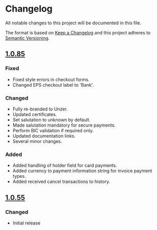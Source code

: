 # Changelog
All notable changes to this project will be documented in this file.

The format is based on [Keep a Changelog](http://keepachangelog.com/en/1.0.0/) and this project adheres to [Semantic Versioning](http://semver.org/spec/v2.0.0.html).

## [1.0.85](https://github.com/unzerdev/prestashop1.7/compare/1.0.55..1.0.85)

### Fixed
* Fixed style errors in checkout forms.
* Changed EPS checkout label to 'Bank'.

### Changed
* Fully re-branded to Unzer.
* Updated certificates.
* Set salutation to unknown by default.
* Made salutation mandatory for secure payments.
* Perform BIC validation if required only.
* Updated documentation links.
* Several minor changes.

### Added
* Added handling of holder field for card payments.
* Added currency to payment information string for invoice payment types.
* Added received cancel transactions to history.

## [1.0.55](https://github.com/unzerdev/prestashop1.7/tree/1.0.55)

### Changed
* Initial release
